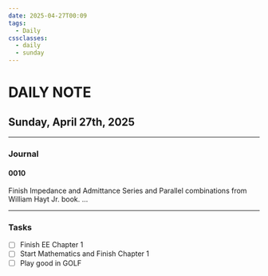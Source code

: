 ```yaml
---
date: 2025-04-27T00:09
tags:
  - Daily
cssclasses:
  - daily
  - sunday
---
```

# DAILY NOTE
## Sunday, April 27th, 2025
***
### Journal
#### 0010
Finish Impedance and Admittance Series and Parallel combinations from William Hayt Jr. book.
...
***
### Tasks
- [ ] Finish EE Chapter 1
- [ ] Start Mathematics and Finish Chapter 1
- [ ] Play good in GOLF